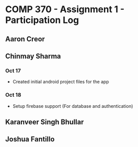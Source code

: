 # COMP 370 - Assignment 1 - Participation Log

## Aaron Creor



## Chinmay Sharma

### Oct 17
 - Created initial android project files for the app
 
### Oct 18
 - Setup firebase support (For database and authentication)



## Karanveer Singh Bhullar



## Joshua Fantillo

